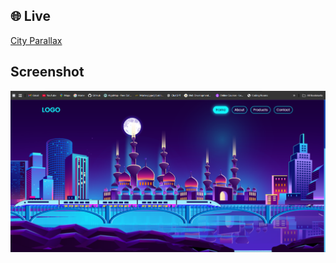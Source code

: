 ## 🌐 Live

[City Parallax](https://htmlpreview.github.io/?https://github.com/Ritesh2080/Frontend-Projects/blob/main/Parallax%20Scroll%202/index.html)

## Screenshot
![Screenshot](sc.png)
